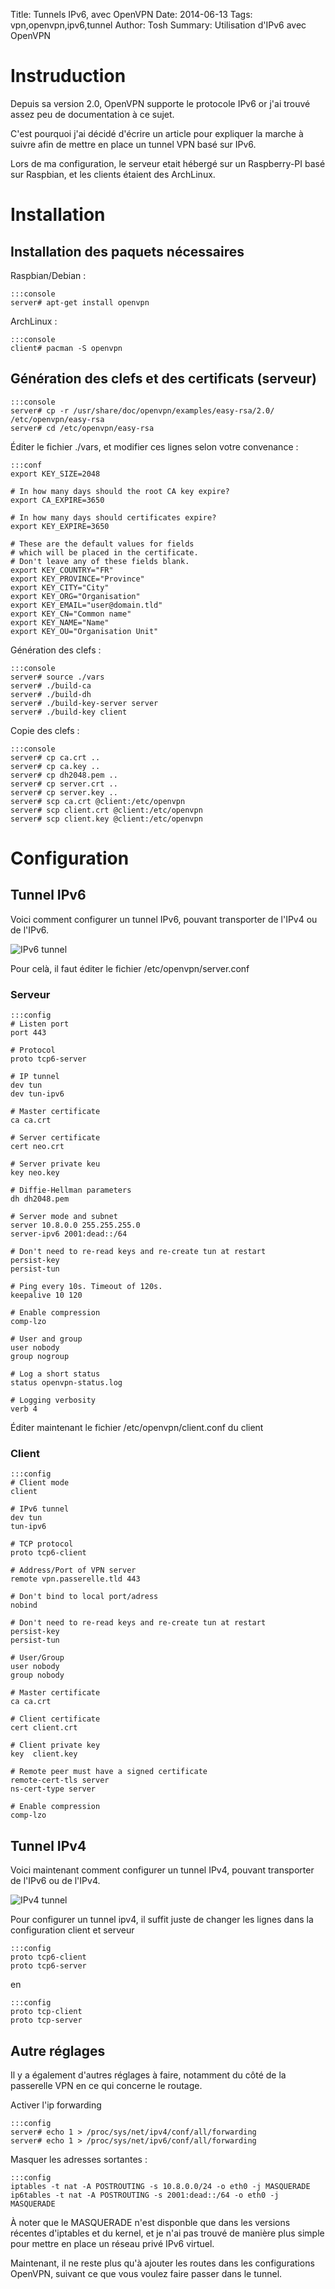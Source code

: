 Title: Tunnels IPv6, avec OpenVPN
Date: 2014-06-13
Tags: vpn,openvpn,ipv6,tunnel
Author: Tosh
Summary: Utilisation d'IPv6 avec OpenVPN

# Instruduction

Depuis sa version 2.0, OpenVPN supporte le protocole IPv6 or j'ai trouvé assez peu de documentation à ce sujet.

C'est pourquoi j'ai décidé d'écrire un article pour expliquer la marche à suivre afin de mettre en place un tunnel VPN basé sur IPv6.

Lors de ma configuration, le serveur etait hébergé sur un Raspberry-PI basé sur Raspbian, et les clients étaient des ArchLinux.


# Installation

## Installation des paquets nécessaires

Raspbian/Debian :

    :::console
	server# apt-get install openvpn

ArchLinux :

    :::console
	client# pacman -S openvpn

## Génération des clefs et des certificats (serveur)

    :::console
	server# cp -r /usr/share/doc/openvpn/examples/easy-rsa/2.0/ /etc/openvpn/easy-rsa
	server# cd /etc/openvpn/easy-rsa

Éditer le fichier ./vars, et modifier ces lignes selon votre convenance :

    :::conf
	export KEY_SIZE=2048

    # In how many days should the root CA key expire?
    export CA_EXPIRE=3650

    # In how many days should certificates expire?
    export KEY_EXPIRE=3650

    # These are the default values for fields
    # which will be placed in the certificate.
    # Don't leave any of these fields blank.
    export KEY_COUNTRY="FR"
    export KEY_PROVINCE="Province"
    export KEY_CITY="City"
    export KEY_ORG="Organisation"
    export KEY_EMAIL="user@domain.tld"
    export KEY_CN="Common name"
    export KEY_NAME="Name"
    export KEY_OU="Organisation Unit"

Génération des clefs :

    :::console
	server# source ./vars
	server# ./build-ca
	server# ./build-dh
	server# ./build-key-server server
	server# ./build-key client

Copie des clefs :

    :::console
	server# cp ca.crt ..
	server# cp ca.key ..
	server# cp dh2048.pem ..
	server# cp server.crt ..
	server# cp server.key ..
	server# scp ca.crt @client:/etc/openvpn
    server# scp client.crt @client:/etc/openvpn
	server# scp client.key @client:/etc/openvpn

# Configuration

## Tunnel IPv6

Voici comment configurer un tunnel IPv6, pouvant transporter de l'IPv4 ou de l'IPv6.

![IPv6 tunnel](images/ipv6_tunnel.png)

Pour celà, il faut éditer le fichier /etc/openvpn/server.conf

### Serveur

    :::config
	# Listen port
	port 443

	# Protocol
	proto tcp6-server

	# IP tunnel
	dev tun
	dev tun-ipv6

	# Master certificate
	ca ca.crt

	# Server certificate
	cert neo.crt

	# Server private keu
	key neo.key

	# Diffie-Hellman parameters
	dh dh2048.pem

	# Server mode and subnet
	server 10.8.0.0 255.255.255.0
    server-ipv6 2001:dead::/64

    # Don't need to re-read keys and re-create tun at restart
	persist-key
	persist-tun

	# Ping every 10s. Timeout of 120s.
	keepalive 10 120

	# Enable compression
	comp-lzo

	# User and group
	user nobody
	group nogroup

	# Log a short status
	status openvpn-status.log

	# Logging verbosity
	verb 4

Éditer maintenant le fichier /etc/openvpn/client.conf du client

### Client

    :::config
	# Client mode
	client

	# IPv6 tunnel
	dev tun
	tun-ipv6

	# TCP protocol
	proto tcp6-client

	# Address/Port of VPN server
	remote vpn.passerelle.tld 443

	# Don't bind to local port/adress
	nobind

    # Don't need to re-read keys and re-create tun at restart
	persist-key
	persist-tun
	
	# User/Group
	user nobody
	group nobody

	# Master certificate
	ca ca.crt

	# Client certificate
	cert client.crt

	# Client private key
	key  client.key

    # Remote peer must have a signed certificate
    remote-cert-tls server
	ns-cert-type server
    
	# Enable compression
	comp-lzo

## Tunnel IPv4

Voici maintenant comment configurer un tunnel IPv4, pouvant transporter de l'IPv6 ou de l'IPv4.

![IPv4 tunnel](images/ipv4_tunnel.png)

Pour configurer un tunnel ipv4, il suffit juste de changer les lignes dans la configuration client et serveur

    :::config
	proto tcp6-client
	proto tcp6-server

en

    :::config
	proto tcp-client
	proto tcp-server


## Autre réglages

Il y a également d'autres réglages à faire, notamment du côté de la passerelle VPN en ce qui concerne le routage.


Activer l'ip forwarding

    :::config
    server# echo 1 > /proc/sys/net/ipv4/conf/all/forwarding
	server# echo 1 > /proc/sys/net/ipv6/conf/all/forwarding

Masquer les adresses sortantes :

    :::config
	iptables -t nat -A POSTROUTING -s 10.8.0.0/24 -o eth0 -j MASQUERADE
	ip6tables -t nat -A POSTROUTING -s 2001:dead::/64 -o eth0 -j MASQUERADE

À noter que le MASQUERADE n'est disponble que dans les versions récentes d'iptables et du kernel, et je n'ai pas trouvé de manière plus simple pour mettre en place un réseau privé IPv6 virtuel.

Maintenant, il ne reste plus qu'à ajouter les routes dans les configurations OpenVPN, suivant ce que vous voulez faire passer dans le tunnel.

